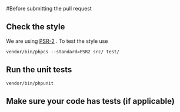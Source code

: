 #Before submitting the pull request

## Check the style
We are using [PSR-2](http://www.php-fig.org/psr/psr-2/) . To test the style use 
```
vendor/bin/phpcs --standard=PSR2 src/ test/
```

## Run the unit tests
```
vendor/bin/phpunit
```

## Make sure your code has tests (if applicable)
